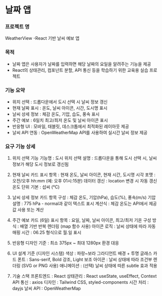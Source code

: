 
# 날짜 앱

### 프로젝트 명

WeatherView -React 기반 날씨 예보 앱

### 목적
- 날짜 앱은 사용자가 날짜를 입력하면 해당 날짜의 요일을 알려주는 기능을 제공
- React의 상태관리, 컴포넌트 분할, API 통신 등을 학습하기 위한 교육용 실습 프로젝트

### 기능 요약
- 위치 선택 : 드롭다운에서 도시 선택 시 날씨 정보 갱신
- 현재 날짜 표시 : 온도, 날씨 아이콘, 시간, 도시명 표시
- 날씨 상세 정보 : 체감 온도, 기압, 습도, 풍속 표시
- 주간 예보 : 6일치 최고/최저 온도 및 날씨 아이콘 표시
- 반응형 UI : 모바일, 태블릿, 데스크톱에서 최적화된 레이아웃 제공
- 날씨 API 연동 : OpenWeatherMap API를 사용하여 실시간 날씨 정보 제공

### 요구 기능 상세
1. 위치 선택 기능
  기능명 : 도시 위치 선택
  설명 : 드롭다운을 통해 도시 선택 시, 날씨 정보가 해당 도시 정보로 갱신됨

2. 현재 날씨 카드
  표시 항목 : 현재 온도, 날씨 아이콘, 현재 시간, 도시명
  시각 포맷 : 오전/오후 hh:mm (예: 오후 01시:15분)
  데이터 갱신 : location 변경 시 자동 갱신
  온도 단위 기본 : 섭씨 (°C)

3. 날씨 상세 정보 카드
  항목 구성 : 체감 온도, 기압(hPa), 습도(%), 풍속(m/s)
  기압 설명 : 775 hPa - normal과 같이 텍스트 표시
  계산식 : 체감 온도는 API에서 제공값 사용 또는 계산

4. 주간 예보 카드 (6일)
  표시 항목 : 요일, 날짜, 날씨 아이콘, 최고/최저 기온
  구성 방식 : 배열 기반 반복 렌더링 (map 함수 사용)
  아이콘 로직 : 날씨 상태에 따라 자동 매핑
  시간 : 06.25 형식으로 월.일 표시

5. 반응형 디자인
  기준 : 최소 375px ~ 최대 1280px 환경 대응

6. UI 설계 기준 (디자인 시스템)
  색상 : 파랑~보라 그라디언트 배경 + 투명 글래스 카드
  폰트 : Sans-serif, Bold 강조, Light 보조
  아이콘 : 날씨 상태에 따라 조건부 렌더링 (SVG or PNG 사용)
  애니메이션 : (선택) 날씨 상태에 따른 subtle 효과 적용
  
7. 기술 스택
  프론트엔드 : React
  상태관리 : React useState, useEffect, Context
  API 통신 : axios
  디자인 : Tailwind CSS, styled-components
  시간 처리 : dayjs
  날씨 API : OpenWeatherMap

